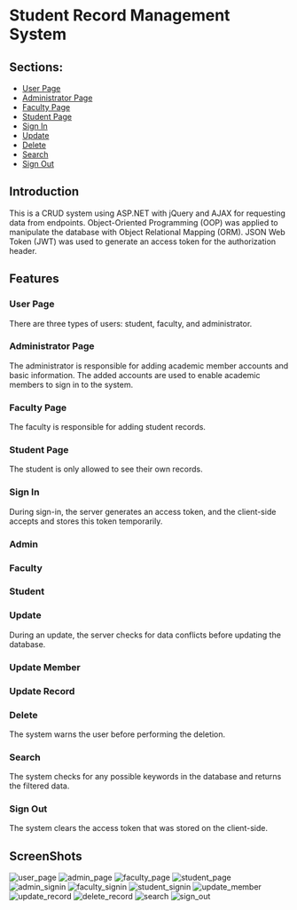 # Student Record Management System #

## Sections: ##
* [User Page](#user-page)
* [Administrator Page](#administrator-page)
* [Faculty Page](#faculty-page)
* [Student Page](#student-page)
* [Sign In](#sign-in)
* [Update](#update)
* [Delete](#delete)
* [Search](#search)
* [Sign Out](#sign-out)

## Introduction ##
This is a CRUD system using ASP.NET with jQuery and AJAX for requesting data from endpoints. Object-Oriented Programming (OOP) was applied to manipulate the database with Object Relational Mapping (ORM). JSON Web Token (JWT) was used to generate an access token for the authorization header.

## Features ##
### User Page ###
There are three types of users: student, faculty, and administrator.
### Administrator Page ###
The administrator is responsible for adding academic member accounts and basic information. The added accounts are used to enable academic members to sign in to the system.
### Faculty Page ###
The faculty is responsible for adding student records.
### Student Page ###
The student is only allowed to see their own records.
### Sign In ###
During sign-in, the server generates an access token, and the client-side accepts and stores this token temporarily.
### Admin ###
### Faculty ###
### Student ###
### Update ###
During an update, the server checks for data conflicts before updating the database.
### Update Member ###
### Update Record ###
### Delete ###
The system warns the user before performing the deletion.
### Search ###
The system checks for any possible keywords in the database and returns the filtered data.
### Sign Out ###
The system clears the access token that was stored on the client-side.

## ScreenShots ##
![user_page](https://github.com/phil1217/SRMS-Images/blob/6a0c8c17cef3c92a83db2ead1f5c2ff657e4a308/user%20page.jpg)
![admin_page](https://github.com/phil1217/SRMS-Images/blob/6a0c8c17cef3c92a83db2ead1f5c2ff657e4a308/administrator%20page.jpg)
![faculty_page](https://github.com/phil1217/SRMS-Images/blob/6a0c8c17cef3c92a83db2ead1f5c2ff657e4a308/faculty%20page.jpg)
![student_page](https://github.com/phil1217/SRMS-Images/blob/6a0c8c17cef3c92a83db2ead1f5c2ff657e4a308/student%20page.jpg)
![admin_signin](https://github.com/phil1217/SRMS-Images/blob/6a0c8c17cef3c92a83db2ead1f5c2ff657e4a308/admin%20-%20signin.jpg)
![faculty_signin](https://github.com/phil1217/SRMS-Images/blob/6a0c8c17cef3c92a83db2ead1f5c2ff657e4a308/faculty-signin.jpg)
![student_signin](https://github.com/phil1217/SRMS-Images/blob/6a0c8c17cef3c92a83db2ead1f5c2ff657e4a308/student-signin.jpg)
![update_member](https://github.com/phil1217/SRMS-Images/blob/6a0c8c17cef3c92a83db2ead1f5c2ff657e4a308/update%20member.jpg)
![update_record](https://github.com/phil1217/SRMS-Images/blob/6a0c8c17cef3c92a83db2ead1f5c2ff657e4a308/update%20record.jpg)
![delete_record](https://github.com/phil1217/SRMS-Images/blob/6a0c8c17cef3c92a83db2ead1f5c2ff657e4a308/delete.jpg)
![search](https://github.com/phil1217/SRMS-Images/blob/6a0c8c17cef3c92a83db2ead1f5c2ff657e4a308/administrator%20search.jpg)
![sign_out](https://github.com/phil1217/SRMS-Images/blob/6a0c8c17cef3c92a83db2ead1f5c2ff657e4a308/signout.jpg)
